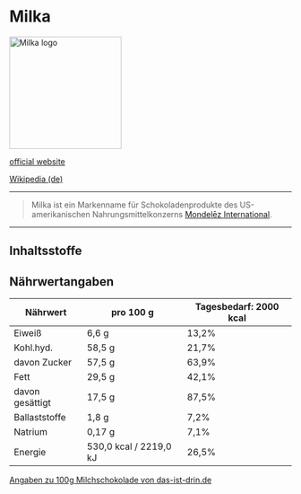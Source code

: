 # Milka

<img src="https://upload.wikimedia.org/wikipedia/commons/1/16/Milka_Logo.svg" height="200" alt="Milka logo">

[official website](http://www.milka.de/)

[Wikipedia (de)](https://de.wikipedia.org/wiki/Milka_(Marke))

---

> Milka ist ein Markenname für Schokoladenprodukte des US-amerikanischen Nahrungsmittelkonzerns [Mondelēz International](/connected_world/konzerne/mondelez_international.html).  
---

## Inhaltsstoffe

## Nährwertangaben

| Nährwert | pro 100 g  | Tagesbedarf: 2000 kcal |
|---	|---	|---	|
|Eiweiß   	| 6,6 g   	| 13,2%   	|
|Kohl.hyd.   	|58,5 g |	21,7%   	|
|davon Zucker   	|57,5 g   	|   	63,9% 	|
|Fett   	| 29,5 g  	|   	42,1% 	|
|davon gesättigt   	| 17,5 g 	  	|   87,5%	|
|Ballaststoffe   	|  1,8 g 	 	| 7,2%  	|
|Natrium   	| 0,17 g 	  	| 7,1%  	|
|Energie   	|530,0 kcal / 2219,0 kJ 	   	| 26,5%  	|

[Angaben zu 100g Milchschokolade von das-ist-drin.de](http://das-ist-drin.de/Milka-Alpenmilch-100-g--416351/)

